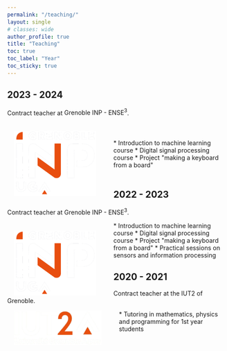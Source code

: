 ```yaml
---
permalink: "/teaching/"
layout: single
# classes: wide
author_profile: true
title: "Teaching"
toc: true
toc_label: "Year"
toc_sticky: true
---
```


## 2023 - 2024

Contract teacher at <a href="https://ense3.grenoble-inp.fr/" style="text-decoration: none">Grenoble INP - ENSE<sup>3</sup></a>.

<img align="left" class='logo' alt="ginp_logo" src="../assets/images/ginp_logo_inverted.png" style="height:150px; padding-right:40px; padding-top:20px; padding-left:15px">

<p style="margin-top:1.4cm;"></p>
* Introduction to machine learning course
* Digital signal processing course
* Project "making a keyboard from a board"
<br/><br/>

## 2022 - 2023

Contract teacher at <a href="https://ense3.grenoble-inp.fr/" style="text-decoration: none">Grenoble INP - ENSE<sup>3</sup></a>.

<img align="left" class='logo' alt="ginp_logo" src="../assets/images/ginp_logo_inverted.png" style="height:150px; padding-right:40px; padding-top:20px; padding-left:15px">

<p style="margin-top:0cm;"></p>
* Introduction to machine learning course
* Digital signal processing course
* Project "making a keyboard from a board"
* Practical sessions on sensors and information processing
<br/>

## 2020 - 2021

Contract teacher at the <a href="https://iut2.univ-grenoble-alpes.fr/" style="text-decoration: none">IUT2</a> of Grenoble.

<img align="left" class='logo' alt="iut2_logo" src="../assets/images/iut2_logo_inverted.png" style="height:80px; padding-right:40px; padding-left:15px">

<p style="margin-top:0cm;"></p>
* Tutoring in mathematics, physics and programming for 1st year students
